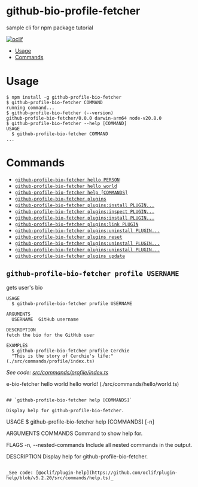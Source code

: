 github-bio-profile-fetcher
=================

sample cli for npm package tutorial

[![oclif](https://img.shields.io/badge/cli-oclif-brightgreen.svg)](https://oclif.io)

<!-- toc -->
* [Usage](#usage)
* [Commands](#commands)
<!-- tocstop -->
# Usage
<!-- usage -->
```sh-session
$ npm install -g github-profile-bio-fetcher
$ github-profile-bio-fetcher COMMAND
running command...
$ github-profile-bio-fetcher (--version)
github-profile-bio-fetcher/0.0.0 darwin-arm64 node-v20.8.0
$ github-profile-bio-fetcher --help [COMMAND]
USAGE
  $ github-profile-bio-fetcher COMMAND
...
```
<!-- usagestop -->
# Commands
<!-- commands -->
* [`github-profile-bio-fetcher hello PERSON`](#github-profile-bio-fetcher-hello-person)
* [`github-profile-bio-fetcher hello world`](#github-profile-bio-fetcher-hello-world)
* [`github-profile-bio-fetcher help [COMMANDS]`](#github-profile-bio-fetcher-help-commands)
* [`github-profile-bio-fetcher plugins`](#github-profile-bio-fetcher-plugins)
* [`github-profile-bio-fetcher plugins:install PLUGIN...`](#github-profile-bio-fetcher-pluginsinstall-plugin)
* [`github-profile-bio-fetcher plugins:inspect PLUGIN...`](#github-profile-bio-fetcher-pluginsinspect-plugin)
* [`github-profile-bio-fetcher plugins:install PLUGIN...`](#github-profile-bio-fetcher-pluginsinstall-plugin-1)
* [`github-profile-bio-fetcher plugins:link PLUGIN`](#github-profile-bio-fetcher-pluginslink-plugin)
* [`github-profile-bio-fetcher plugins:uninstall PLUGIN...`](#github-profile-bio-fetcher-pluginsuninstall-plugin)
* [`github-profile-bio-fetcher plugins reset`](#github-profile-bio-fetcher-plugins-reset)
* [`github-profile-bio-fetcher plugins:uninstall PLUGIN...`](#github-profile-bio-fetcher-pluginsuninstall-plugin-1)
* [`github-profile-bio-fetcher plugins:uninstall PLUGIN...`](#github-profile-bio-fetcher-pluginsuninstall-plugin-2)
* [`github-profile-bio-fetcher plugins update`](#github-profile-bio-fetcher-plugins-update)

## `github-profile-bio-fetcher profile USERNAME`

gets user's bio

```
USAGE
  $ github-profile-bio-fetcher profile USERNAME 

ARGUMENTS
  USERNAME  GitHub username

DESCRIPTION
fetch the bio for the GitHub user

EXAMPLES
  $ github-profile-bio-fetcher profile Cerchie 
  "This is the story of Cerchie's life:" (./src/commands/profile/index.ts)
```

_See code: [src/commands/profile/index.ts](https://github.com/Cerchie/github-profile-bio-fetcher/blob/v0.0.0/src/commands/profile/index.ts)_

e-bio-fetcher hello world
  hello world! (./src/commands/hello/world.ts)
```

## `github-profile-bio-fetcher help [COMMANDS]`

Display help for github-profile-bio-fetcher.

```
USAGE
  $ github-profile-bio-fetcher help [COMMANDS] [-n]

ARGUMENTS
  COMMANDS  Command to show help for.

FLAGS
  -n, --nested-commands  Include all nested commands in the output.

DESCRIPTION
  Display help for github-profile-bio-fetcher.
```

_See code: [@oclif/plugin-help](https://github.com/oclif/plugin-help/blob/v5.2.20/src/commands/help.ts)_